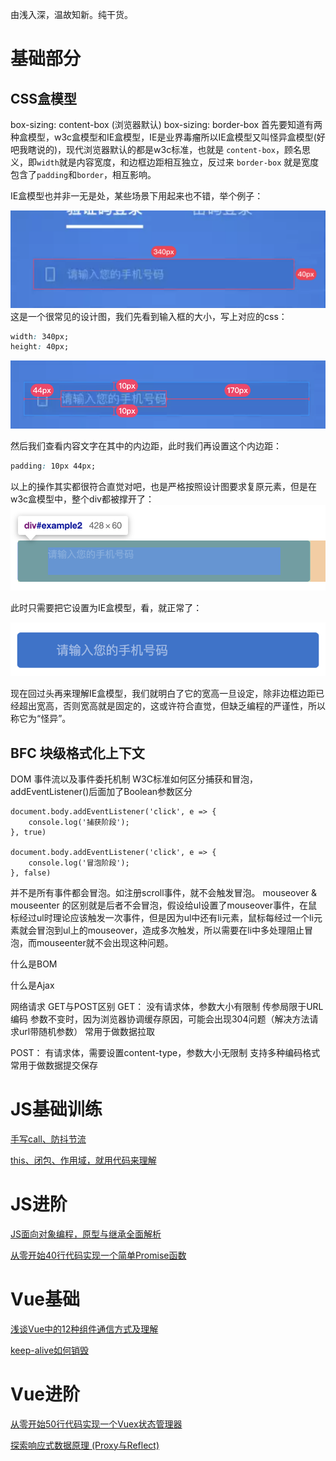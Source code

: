 由浅入深，温故知新。纯干货。

# 基础部分

## CSS盒模型
box-sizing: content-box (浏览器默认)
box-sizing: border-box
首先要知道有两种盒模型，w3c盒模型和IE盒模型，IE是业界毒瘤所以IE盒模型又叫怪异盒模型(好吧我瞎说的)，现代浏览器默认的都是w3c标准，也就是 `content-box`，顾名思义，即`width`就是内容宽度，和边框边距相互独立，反过来 `border-box` 就是宽度包含了`padding`和`border`，相互影响。

IE盒模型也并非一无是处，某些场景下用起来也不错，举个例子：

![img](../images/0.6826872986951342.jpg)
这是一个很常见的设计图，我们先看到输入框的大小，写上对应的css：
```css
width: 340px;
height: 40px;
```

![img](../images/0.2856180293820809.jpg)

然后我们查看内容文字在其中的内边距，此时我们再设置这个内边距：
```css
padding: 10px 44px;
```
以上的操作其实都很符合直觉对吧，也是严格按照设计图要求复原元素，但是在w3c盒模型中，整个div都被撑开了：
![img](../images/0.29053815348400547.jpg)

此时只需要把它设置为IE盒模型，看，就正常了：

![img](../images/0.2916430578769196.jpg)

现在回过头再来理解IE盒模型，我们就明白了它的宽高一旦设定，除非边框边距已经超出宽高，否则宽高就是固定的，这或许符合直觉，但缺乏编程的严谨性，所以称它为“怪异”。

## BFC 块级格式化上下文




DOM
事件流以及事件委托机制
W3C标准如何区分捕获和冒泡，addEventListener()后面加了Boolean参数区分
```
document.body.addEventListener('click', e => {
    console.log('捕获阶段');
}, true)

document.body.addEventListener('click', e => {
    console.log('冒泡阶段');
}, false)
```

并不是所有事件都会冒泡。如注册scroll事件，就不会触发冒泡。
mouseover & mouseenter 的区别就是后者不会冒泡，假设给ul设置了mouseover事件，在鼠标经过ul时理论应该触发一次事件，但是因为ul中还有li元素，鼠标每经过一个li元素就会冒泡到ul上的mouseover，造成多次触发，所以需要在li中多处理阻止冒泡，而mouseenter就不会出现这种问题。

什么是BOM

什么是Ajax

网络请求 GET与POST区别
GET：
没有请求体，参数大小有限制
传参局限于URL编码
参数不变时，因为浏览器协调缓存原因，可能会出现304问题（解决方法请求url带随机参数）
常用于做数据拉取

POST：
有请求体，需要设置content-type，参数大小无限制
支持多种编码格式
常用于做数据提交保存



# JS基础训练

[手写call、防抖节流](https://juejin.cn/post/6972343521176977421)

[this、闭包、作用域，就用代码来理解](https://juejin.cn/post/6972716569407258661)

# JS进阶

[JS面向对象编程，原型与继承全面解析](https://juejin.cn/post/6973091550528012296)

[从零开始40行代码实现一个简单Promise函数](https://juejin.cn/post/6974942495255822344)

# Vue基础

[浅谈Vue中的12种组件通信方式及理解](https://juejin.cn/post/6971594929470603271)

[keep-alive如何销毁](https://juejin.cn/post/6976814768812195854)

# Vue进阶

[从零开始50行代码实现一个Vuex状态管理器](https://juejin.cn/post/6975355881554870285)

[探索响应式数据原理 (Proxy与Reflect)](https://juejin.cn/post/6974567194382303240)
